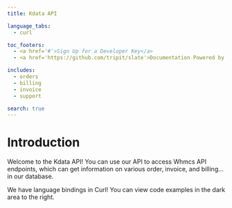 ```yaml
---
title: Kdata API

language_tabs:
  - curl

toc_footers:
  - <a href='#'>Sign Up for a Developer Key</a>
  - <a href='https://github.com/tripit/slate'>Documentation Powered by Slate</a>

includes:
  - orders
  - billing
  - invoice
  - support

search: true
---
```


# Introduction

Welcome to the Kdata API! You can use our API to access Whmcs API endpoints, which can get information on various order, invoice, and billing... in our database.

We have language bindings in Curl! You can view code examples in the dark area to the right.
